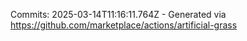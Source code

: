 Commits: 2025-03-14T11:16:11.764Z - Generated via https://github.com/marketplace/actions/artificial-grass
<br>
